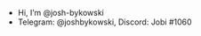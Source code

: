 - Hi, I’m @josh-bykowski
- Telegram: @joshbykowski, Discord: Jobi #1060
<!---
josh-bykowski/josh-bykowski is a ✨ special ✨ repository because its `README.md` (this file) appears on your GitHub profile.
You can click the Preview link to take a look at your changes.
--->

